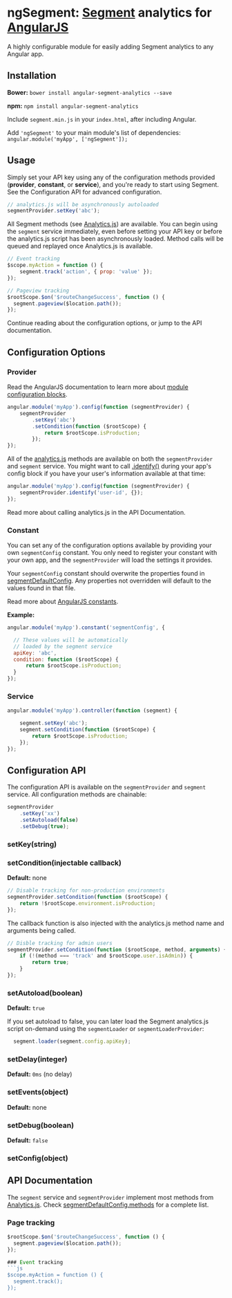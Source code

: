 # ngSegment: [Segment](https://segment.com) analytics for [AngularJS](https://angular.io/)
A highly configurable module for easily adding Segment analytics to any Angular app.


## Installation

**Bower:**
`bower install angular-segment-analytics --save`

**npm:**
`npm install angular-segment-analytics`

Include `segment.min.js` in your `index.html`, after including Angular.

Add `'ngSegment'` to your main module's list of dependencies: `angular.module('myApp', ['ngSegment']);`


## Usage

Simply set your API key using any of the configuration methods provided (**provider**, **constant**, or **service**), and you're ready to start using Segment. See the Configuration API for advanced configuration.

```js
// analytics.js will be asynchronously autoloaded
segmentProvider.setKey('abc');
```

All Segment methods (see [Analytics.js](https://segment.com/docs/libraries/analytics.js/)) are available. You can begin using the `segment` service immediately, even before setting your API key or before the analytics.js script has been asynchronously loaded. Method calls will be queued and replayed once Analytics.js is available.

```js
// Event tracking
$scope.myAction = function () {
    segment.track('action', { prop: 'value' });
});

// Pageview tracking
$rootScope.$on('$routeChangeSuccess', function () {
  segment.pageview($location.path());
});
```

Continue reading about the configuration options, or jump to the API documentation.


## Configuration Options

### Provider

Read the AngularJS documentation to learn more about [module configuration blocks](https://docs.angularjs.org/guide/module#module-loading-dependencies).

```js
angular.module('myApp').config(function (segmentProvider) {
    segmentProvider
        .setKey('abc')
        .setCondition(function ($rootScope) {
            return $rootScope.isProduction;
        });
});
```

All of the [analytics.js](https://segment.com/docs/libraries/analytics.js/) methods are available on both the `segmentProvider` and `segment` service. You might want to call [.identify()](https://segment.com/docs/libraries/analytics.js/#identify) during your app's config block if you have your user's information available at that time:
```js
angular.module('myApp').config(function (segmentProvider) {
    segmentProvider.identify('user-id', {});
});
```
Read more about calling analytics.js in the API Documentation.

### Constant

You can set any of the configuration options available by providing your own `segmentConfig` constant. You only need to register your constant with your own app, and the `segmentProvider` will load the settings it provides.

Your `segmentConfig` constant should overwrite the properties found in [segmentDefaultConfig](https://github.com/aleross/angular-segment-analytics/blob/master/src/config.js). Any properties not overridden will default to the values found in that file.

Read more about [AngularJS constants](https://docs.angularjs.org/api/auto/service/$provide#constant).

**Example:**

```js
angular.module('myApp').constant('segmentConfig', {

  // These values will be automatically
  // loaded by the segment service
  apiKey: 'abc',
  condition: function ($rootScope) {
      return $rootScope.isProduction;
  }
});
```

### Service
```js
angular.module('myApp').controller(function (segment) {

    segment.setKey('abc');
    segment.setCondition(function ($rootScope) {
        return $rootScope.isProduction;
    });
});

```

## Configuration API

The configuration API is available on the `segmentProvider` and `segment` service. All configuration methods are chainable:
```js
segmentProvider
    .setKey('xx')
    .setAutoload(false)
    .setDebug(true);
```

### setKey(string)

### setCondition(injectable callback)
**Default:** none
```js
// Disable tracking for non-production environments
segmentProvider.setCondition(function ($rootScope) {
    return !$rootScope.environment.isProduction;
});
```

The callback function is also injected with the analytics.js method name and arguments being called.
```js
// Disble tracking for admin users
segmentProvider.setCondition(function ($rootScope, method, arguments) {
    if (!(method === 'track' and $rootScope.user.isAdmin)) {
        return true;
    }
});
```

### setAutoload(boolean)
**Default:** `true`

If you set autoload to false, you can later load the Segment analytics.js script on-demand using the `segmentLoader` or `segmentLoaderProvider`:

```js
  segment.loader(segment.config.apiKey);
```

### setDelay(integer)
**Default:** `0ms` (no delay)

### setEvents(object)
**Default:** none

### setDebug(boolean)
**Default:** `false`

### setConfig(object)



## API Documentation

The `segment` service and `segmentProvider` implement most methods from [Analytics.js](https://segment.com/docs/libraries/analytics.js/). Check [segmentDefaultConfig.methods](https://github.com/aleross/angular-segment-analytics/blob/master/src/config.js) for a complete list.

### Page tracking
```js
$rootScope.$on('$routeChangeSuccess', function () {
  segment.pageview($location.path());
});

### Event tracking
```js
$scope.myAction = function () {
  segment.track();
});
```
